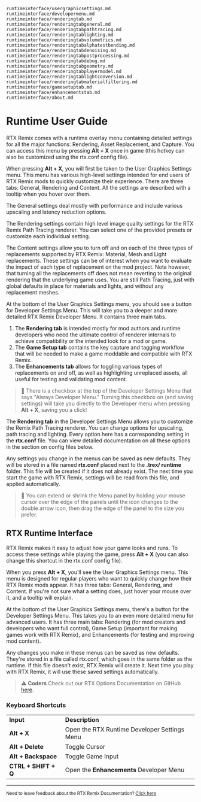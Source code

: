 ```{toctree}
runtimeinterface/usergraphicsettings.md
runtimeinterface/developermenu.md
runtimeinterface/renderingtab.md
runtimeinterface/renderingtabgeneral.md
runtimeinterface/renderingtabpathtracing.md
runtimeinterface/renderingtablighting.md
runtimeinterface/renderingtabvolumetrics.md
runtimeinterface/renderingtabalphatestbending.md
runtimeinterface/renderingtabdenoising.md
runtimeinterface/renderingtabpostprocessing.md
runtimeinterface/renderingtabdebug.md
runtimeinterface/renderingtabgeometry.md
runtimeinterface/renderingtabplayermodel.md
runtimeinterface/renderingtablightconversion.md
runtimeinterface/renderingtabmaterialfiltering.md
runtimeinterface/gamesetuptab.md
runtimeinterface/enhancementstab.md
runtimeinterface/about.md
```
# Runtime User Guide

RTX Remix comes with a runtime overlay menu containing detailed settings for all the major functions: Rendering, Asset Replacement, and Capture. You can access this menu by pressing **Alt + X** once in game (this hotkey can also be customized using the rtx.conf config file).

When pressing **Alt + X**, you will first be taken to the User Graphics Settings menu. This menu has various high-level settings intended for end users of RTX Remix mods to quickly customize their experience. There are three tabs: General, Rendering and Content. All the settings are described with a tooltip when you hover over them.

The General settings deal mostly with performance and include various upscaling and latency reduction options.

The Rendering settings contain high level image quality settings for the RTX Remix Path Tracing renderer. You can select one of the provided presets or customize each individual setting.

The Content settings allow you to turn off and on each of the three types of replacements supported by RTX Remix: Material, Mesh and Light replacements. These settings can be of interest when you want to evaluate the impact of each type of replacement on the mod project. Note however, that turning all the replacements off does not mean reverting to the original rendering that the underlying game uses. You are still Path Tracing, just with global defaults in place for materials and lights, and without any replacement meshes.

At the bottom of the User Graphics Settings menu, you should see a button for Developer Settings Menu. This will take you to a deeper and more detailed RTX Remix Developer Menu. It contains three main tabs. 
1. The **Rendering tab** is intended mostly for mod authors and runtime developers who need the ultimate control of renderer internals to achieve compatibility or the intended look for a mod or game. 
1. The **Game Setup tab** contains the key capture and tagging workflow that will be needed to make a game moddable and compatible with RTX Remix. 
1. The **Enhancements tab** allows for toggling various types of replacements on and off, as well as highlighting unreplaced assets, all useful for testing and validating mod content.

> 📝 There is a checkbox at the top of the Developer Settings Menu that says "Always Developer Menu." Turning this checkbox on (and saving settings) will take you directly to the Developer menu when pressing **Alt + X**, saving you a click!

The **Rendering tab** in the Developer Settings Menu allows you to customize the Remix Path Tracing renderer. You can change options for upscaling, path tracing and lighting. Every option here has a corresponding setting in the **rtx.conf** file. You can view detailed documentation on all these options in the section on config files below.

Any settings you change in the menus can be saved as new defaults. They will be stored in a file named **rtx.conf** placed next to the **.trex/ runtime** folder. This file will be created if it does not already exist. The next time you start the game with RTX Remix, settings will be read from this file, and applied automatically.

> 📝 You can extend or shrink the Menu panel by holding your mouse cursor over the edge of the panels until the icon changes to the double arrow icon, then drag the edge of the panel to the size you prefer.


## RTX Runtime Interface

RTX Remix makes it easy to adjust how your game looks and runs. To access these settings while playing the game, press **Alt + X** (you can also change this shortcut in the rtx.conf config file).

When you press **Alt + X**, you'll see the User Graphics Settings menu. This menu is designed for regular players who want to quickly change how their RTX Remix mods appear. It has three tabs: General, Rendering, and Content. If you're not sure what a setting does, just hover your mouse over it, and a tooltip will explain.

At the bottom of the User Graphics Settings menu, there's a button for the Developer Settings Menu. This takes you to an even more detailed menu for advanced users. It has three main tabs: Rendering (for mod creators and developers who want full control), Game Setup (important for making games work with RTX Remix), and Enhancements (for testing and improving mod content).

Any changes you make in these menus can be saved as new defaults. They're stored in a file called rtx.conf, which goes in the same folder as the runtime. If this file doesn't exist, RTX Remix will create it. Next time you play with RTX Remix, it will use these saved settings automatically.
 
> ⚠️ **Coders** Check out our RTX Options Documentation on GitHub [here](https://github.com/NVIDIAGameWorks/dxvk-remix/blob/main/RtxOptions.md).

### Keyboard Shortcuts 


<table>
  <tr>
   <td><strong>Input</strong>
   </td>
   <td><strong>Description</strong>
   </td>
  </tr>
  <tr>
   <td><strong>Alt + X</strong>
   </td>
   <td>Open the RTX Runtime Developer Settings Menu
   </td>
  </tr>
  <tr>
   <td><strong>Alt + Delete</strong>
   </td>
   <td>Toggle Cursor
   </td>
  </tr>
  <tr>
   <td><strong>Alt + Backspace</strong>
   </td>
   <td>Toggle Game Input
   </td>
  </tr>
  <tr>
   <td><strong>CTRL + SHIFT + Q</strong>
   </td>
   <td>Open the <strong>Enhancements </strong>Developer Menu
   </td>
  </tr>
</table>

***
<sub> Need to leave feedback about the RTX Remix Documentation?  [Click here](https://docs.google.com/forms/d/1vym6SgptS4QJvp6ZKTN8Mu9yfd5yQc76B3KHIl-n4DQ/prefill) <sub>
